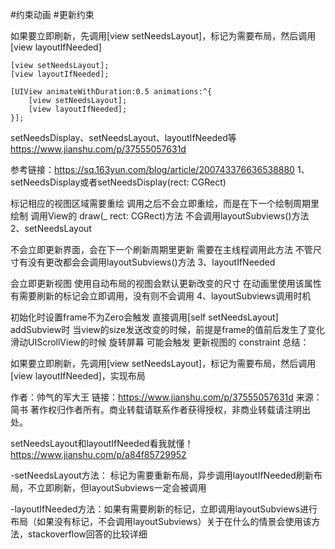#约束动画
#更新约束 

 如果要立即刷新，先调用[view setNeedsLayout]，标记为需要布局，然后调用[view layoutIfNeeded]


```
[view setNeedsLayout];
[view layoutIfNeeded];
```
```
[UIView animateWithDuration:0.5 animations:^{
    [view setNeedsLayout];
    [view layoutIfNeeded];
}];
```

setNeedsDisplay、setNeedsLayout、layoutIfNeeded等
https://www.jianshu.com/p/37555057631d

参考链接：https://sq.163yun.com/blog/article/200743376636538880
1、setNeedsDisplay或者setNeedsDisplay(rect: CGRect)

标记相应的视图区域需要重绘
调用之后不会立即重绘，而是在下一个绘制周期里绘制
调用View的 draw(_ rect: CGRect)方法
不会调用layoutSubviews()方法
2、setNeedsLayout

不会立即更新界面，会在下一个刷新周期里更新
需要在主线程调用此方法
不管尺寸有没有更改都会会调用layoutSubviews()方法
3、layoutIfNeeded

会立即更新视图
使用自动布局的视图会默认更新改变的尺寸
在动画里使用该属性
有需要刷新的标记会立即调用，没有则不会调用
4、layoutSubviews调用时机

初始化时设置frame不为Zero会触发
直接调用[self setNeedsLayout]
addSubview时
当view的size发送改变的时候，前提是frame的值前后发生了变化
滑动UIScrollView的时候
旋转屏幕 可能会触发
更新视图的 constraint
总结：

如果要立即刷新，先调用[view setNeedsLayout]，标记为需要布局，然后调用[view layoutIfNeeded]，实现布局

作者：帅气的军大王
链接：https://www.jianshu.com/p/37555057631d
来源：简书
著作权归作者所有。商业转载请联系作者获得授权，非商业转载请注明出处。






setNeedsLayout和layoutIfNeeded看我就懂！
https://www.jianshu.com/p/a84f85729952


-setNeedsLayout方法： 标记为需要重新布局，异步调用layoutIfNeeded刷新布局，不立即刷新，但layoutSubviews一定会被调用

-layoutIfNeeded方法：如果有需要刷新的标记，立即调用layoutSubviews进行布局（如果没有标记，不会调用layoutSubviews）关于在什么的情景会使用该方法，stackoverflow回答的比较详细


 
